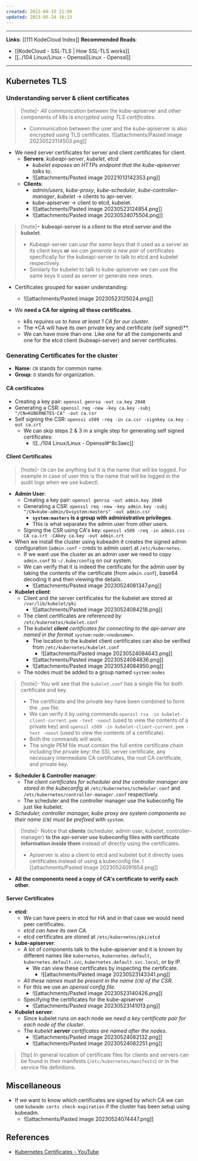 ```yaml
---
created: 2022-09-15 21:09
updated: 2023-05-24 16:13
---
```

---
**Links**: [[111 KodeCloud Index]]
**Recommended Reads**: 
- [[KodeCloud - SSL-TLS | How SSL-TLS works]]
- [[../104 Linux/Linux - Openssl|Linux - Openssl]]

---
## Kubernetes TLS
### Understanding server & client certificates
> [!note]- *All communication* between the kube-apiserver and other components of k8s is *encrypted using TLS certificates*.
> - Communication between the user and the kube-apiserver is also encrypted using TLS certificates.
> ![[attachments/Pasted image 20230523114503.png]]

- We need server certificates for server and client certificates for client.
	- **Servers**: *kubeapi-server*, *kubelet*, *etcd*
		- *kubelet exposes an HTTPs endpoint that the kube-apiserver talks to*.
		- ![[attachments/Pasted image 20221013142353.png]]
	- **Clients**: 
		- *admin/users*, *kube-proxy*, *kube-scheduler*, *kube-controller-manager*, *kubelet* → clients to api-server.
		- kube-apiserver → client to etcd, kubelet.
		- ![[attachments/Pasted image 20230523124854.png]]
		- ![[attachments/Pasted image 20230524075504.png]]

> [!note]+ **kubeapi-server is a client to the etcd server and the kubelet**. 
> - Kubeapi-server can *use the same keys* that it used as a server as its client keys **or** we *can generate a new pair* of certificates specifically for the kubeapi-server to talk to etcd and kubelet respectively.
> - Similarly for kubelet to talk to kube-apiserver we can use the same keys it used as server or generate new ones.

- Certificates grouped for easier understanding:
	- ![[attachments/Pasted image 20230523125024.png]]

- We **need a CA for signing all these certificates**.
	- k8s *requires us to have at least 1 CA for our cluster*.
	- The *CA will have its own private key and certificate (self signed)**.
	- We can have more than one. Like one for all the components and one for the etcd client (kubeapi-server) and server certificates.

### Generating Certificates for the cluster
- **Name**: `CN` stands for common name.
- **Group**: `O` stands for organization.

#### CA certificates
- Creating a key pair: `openssl genrsa -out ca.key 2048`
- Generating a CSR: `openssl req -new -key ca.key -subj "/CN=KUBERNETES-CA" -out ca.csr`
- Self signing the CSR: `openssi x509 -req -in ca.csr -signkey ca.key -out ca.crt`
	- We can skip steps 2 & 3 in a single step for generating self signed certificates:
		- ![[../104 Linux/Linux - Openssl#^8c3aec]]

#### Client Certificates
> [!note]- `CN` can be anything but it is the name that will be logged.
> For example in case of user this is the name that will be logged in the audit logs when we use kubectl.

- **Admin User**:
	- Creating a key pair: `openssl genrsa -out admin.key 2048`
	- Generating a CSR: `openssl req -new -key admin.key -subj "/CN=kube-admin/O=system:masters" -out admin.csr`
		- **`system:masters` is a group with administrative privileges**.
		- This is what separates the admin user from other users.
	- Signing the CSR using CA's key: `openssl x509 -req -in admin.css -CA ca.crt -CAkey ca.key -out admin.crt`
- When we install the cluster using kubeadm it creates the signed admin configuration (`admin.conf` - creds to admin user) at `/etc/kubernetes`.
	- If we want use the cluster as an admin user we need to copy `admin.conf` to `~/.kube/config` on our system.
	- We can verify that it is indeed the certificate for the admin user by taking the contents of the certificate (from `admin.conf`), base64 decoding it and then viewing the details.
		- ![[attachments/Pasted image 20230524081347.png]]
- **Kubelet client**:
	- Client and the server certificates for the kubelet are stored at `/var/lib/kubelet/pki`
		- ![[attachments/Pasted image 20230524084218.png]]
	- The client certificates are referenced by `/etc/kubernetes/kubelet.conf`
	- The *kubelet **client** certificates for connecting to the api-server are named in the format `system:node:<nodename>`*.
		- The location to the kubelet client certificates can also be verified from `/etc/kubernetes/kubelet.conf`
			- ![[attachments/Pasted image 20230524084643.png]]
		- ![[attachments/Pasted image 20230524084836.png]]
		- ![[attachments/Pasted image 20230524084950.png]]
	- The nodes must be added to a group named `system:nodes`
 
> [!note]- You will see that the `kubelet.conf` has a single file for both certificate and key.
> - The certificate and the private key have been combined to form the `.pem` file.
> - We can verify it by using commands `openssl rsa -in kubelet-client-current.pem -text -noout` (used to view the contents of a private key) and `openssl x509 -in kubelet-client-current.pem -text -noout` (used to view the contents of a certificate).
> - Both the commands will work.
> - The single PEM file must contain the full entire certificate chain including the private key: the SSL server certificate, any necessary intermediate CA certificates, the root CA certificate, and private key.

- **Scheduler & Controller manager**:
	- The *client certificates for scheduler and the controller manager are stored in the kubeconfig* at `/etc/kubernetes/scheduler.conf` and `/etc/kubernetes/controller-manager.conf` respectively.
	- The scheduler and the controller manager use the kubeconfig file just like kubelet.
- *Scheduler, controller manager, kube proxy are system components so their name (`CN`) must be prefixed with `system`*.

> [!note]- Notice that **clients** (scheduler, admin user, kubelet, controller-manager) **to the api-server use kubeconfig files with certificate information inside them** instead of directly using the certificates.
> - Apiserver is also a client to etcd and kubelet but it directly uses certificates instead of using a kubeconfig file.
> ![[attachments/Pasted image 20230524091654.png]]

- **All the components need a copy of CA's certificate to verify each other**.

#### Server Certificates
- **etcd**: 
	- We can have peers in etcd for HA and in that case we would need peer certificates.
	- *etcd can have its own CA*.
	- etcd certificates are stored at `/etc/kubernetes/pki/etcd`
- **kube-apiserver**:
	- A lot of components talk to the kube-apiserver and it is known by different names like `kubernetes`, `kubernetes.default`, `kubernetes.default.svc`, `kubernetes.default.svc.local`, or by IP.
		- We can view these certificates by inspecting the certificate.
			- ![[attachments/Pasted image 20230523143341.png]]
	- *All these names must be present in the name (`CN`) of the CSR*.
	- For this we use an *openssl config file*.
		- ![[attachments/Pasted image 20230523140426.png]]
	- Specifying the certificates for the kube-apiserver
		- ![[attachments/Pasted image 20230523141013.png]]
- **Kubelet server**:
	- Since kubelet runs on each node *we need a key certificate pair for each node of the cluster*.
	- The *kubelet **server** certificates are named after the nodes*.
		- ![[attachments/Pasted image 20230524082132.png]]
		- ![[attachments/Pasted image 20230524082251.png]]

> [!tip] In general location of certificate files for clients and servers can be found in their manifests (`/etc/kubernetes/manifests`) or in the service file definitions.


## Miscellaneous
- If we want to know which certificates are signed by which CA we can use `kubeadm certs check-expiration` if the cluster has been setup using kubeadm.
	- ![[attachments/Pasted image 20230524074447.png]]

## References
- [Kubernetes Certificates - YouTube](https://www.youtube.com/watch?v=9bLmmQFBE38)